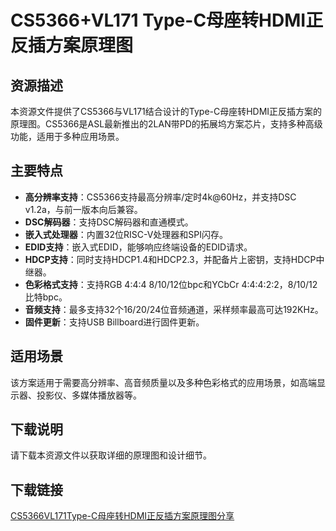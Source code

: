 # CS5366+VL171 Type-C母座转HDMI正反插方案原理图

## 资源描述

本资源文件提供了CS5366与VL171结合设计的Type-C母座转HDMI正反插方案的原理图。CS5366是ASL最新推出的2LAN带PD的拓展坞方案芯片，支持多种高级功能，适用于多种应用场景。

## 主要特点

- **高分辨率支持**：CS5366支持最高分辨率/定时4k@60Hz，并支持DSC v1.2a，与前一版本向后兼容。
- **DSC解码器**：支持DSC解码器和直通模式。
- **嵌入式处理器**：内置32位RISC-V处理器和SPI闪存。
- **EDID支持**：嵌入式EDID，能够响应终端设备的EDID请求。
- **HDCP支持**：同时支持HDCP1.4和HDCP2.3，并配备片上密钥，支持HDCP中继器。
- **色彩格式支持**：支持RGB 4:4:4 8/10/12位bpc和YCbCr 4:4:4:2:2，8/10/12比特bpc。
- **音频支持**：最多支持32个16/20/24位音频通道，采样频率最高可达192KHz。
- **固件更新**：支持USB Billboard进行固件更新。

## 适用场景

该方案适用于需要高分辨率、高音频质量以及多种色彩格式的应用场景，如高端显示器、投影仪、多媒体播放器等。

## 下载说明

请下载本资源文件以获取详细的原理图和设计细节。

## 下载链接

[CS5366VL171Type-C母座转HDMI正反插方案原理图分享](https://pan.quark.cn/s/78db641c9833)